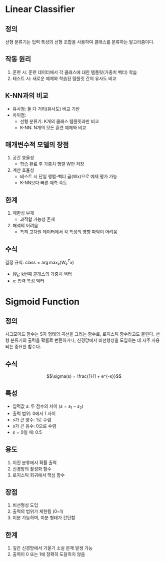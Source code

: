 # Linear Classifier

## 정의
선형 분류기는 입력 특성의 선형 조합을 사용하여 클래스를 분류하는 알고리즘이다.

## 작동 원리
1. 훈련 시: 훈련 데이터에서 각 클래스에 대한 템플릿(가중치 벡터) 학습
2. 테스트 시: 새로운 예제와 학습된 템플릿 간의 유사도 비교

## K-NN과의 비교
- 유사점: 둘 다 거리(유사도) 비교 기반
- 차이점: 
  * 선형 분류기: K개의 클래스 템플릿과만 비교
  * K-NN: N개의 모든 훈련 예제와 비교

## 매개변수적 모델의 장점
1. 공간 효율성
   - 학습 완료 후 가중치 행렬 W만 저장
2. 계산 효율성
   - 테스트 시 단일 행렬-벡터 곱(Wx)으로 예제 평가 가능
   - K-NN보다 빠른 예측 속도

## 한계
1. 제한성 부재
   - 과적합 가능성 존재
2. 해석의 어려움
   - 특히 고차원 데이터에서 각 특성의 영향 파악이 어려움

## 수식
결정 규칙: $\text{class} = \arg\max_k(W_k^T x)$
- $W_k$: k번째 클래스의 가중치 벡터
- $x$: 입력 특성 벡터

# Sigmoid Function

## 정의
시그모이드 함수는 S자 형태의 곡선을 그리는 함수로, 로지스틱 함수라고도 불린다. 선형 분류기의 출력을 확률로 변환하거나, 신경망에서 비선형성을 도입하는 데 자주 사용되는 중요한 함수다.

## 수식
$$\sigma(s) = \frac{1}{1 + e^{-s}}$$

## 특성
- 입력값 $s$: 두 점수의 차이 ($s = s_1 - s_2$)
- 출력 범위: 0에서 1 사이
- $s$가 큰 양수: 1로 수렴
- $s$가 큰 음수: 0으로 수렴
- $s = 0$일 때: 0.5

## 용도
1. 이진 분류에서 확률 출력
2. 신경망의 활성화 함수
3. 로지스틱 회귀에서 핵심 함수

## 장점
1. 비선형성 도입
2. 출력의 범위가 제한됨 (0~1)
3. 미분 가능하며, 미분 형태가 간단함

## 한계
1. 깊은 신경망에서 기울기 소실 문제 발생 가능
2. 출력이 0 또는 1에 정확히 도달하지 않음
